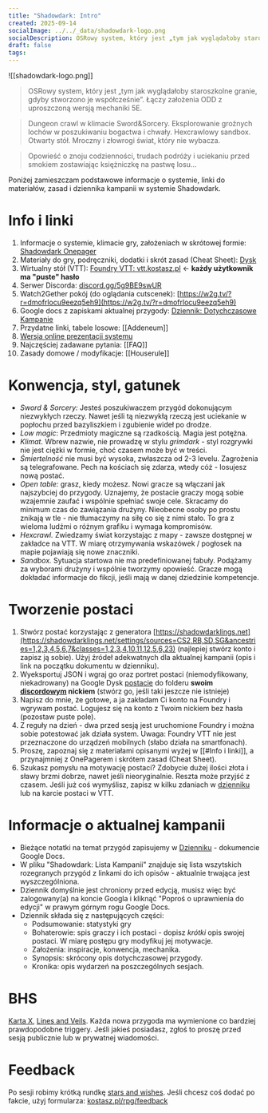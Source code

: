 ```yaml
---
title: "Shadowdark: Intro"
created: 2025-09-14
socialImage: ../../_data/shadowdark-logo.png
socialDescription: OSRowy system, który jest „tym jak wyglądałoby staroszkolne granie, gdybystworzono je współcześnie”. Łączy założenia ODD z uproszczoną wersją mechaniki 5E.
draft: false
tags:
---
```

 


![[shadowdark-logo.png]]

>OSRowy system, który jest „tym jak wyglądałoby staroszkolne granie, gdyby
stworzono je współcześnie”. Łączy założenia ODD z uproszczoną wersją mechaniki 5E.

>Dungeon crawl w klimacie Sword&Sorcery. Eksplorowanie groźnych lochów w poszukiwaniu bogactwa i chwały. Hexcrawlowy sandbox. Otwarty stół. Mroczny i złowrogi świat, który nie wybacza.

<!--more-->

>Opowieść o znoju codzienności, trudach podróży i uciekaniu przed smokiem zostawiając księżniczkę na pastwę losu\...



Poniżej zamieszczam podstawowe informacje o systemie, linki do materiałów, zasad i dziennika kampanii w systemie Shadowdark.

# Info i linki
1. Informacje o systemie, klimacie gry, założeniach w skrótowej formie:  [Shadowdark Onepager](Shadowdark_OnePager_v1-4_START.pdf)
2. Materiały do gry, podręczniki, dodatki i skrót zasad (Cheat Sheet): [Dysk](https://drive.google.com/drive/folders/19nuvyYAhCpQs8IsSgbdFHkMfyEehNpv2?usp=drive_link)
3. Wirtualny stół (VTT): [Foundry VTT: vtt.kostasz.pl](https://vtt.kostasz.pl/) <- **każdy użytkownik ma "puste" hasło**
4. Serwer Discorda: [discord.gg/5g9BE9swUR](https://discord.gg/5g9BE9swUR) 
5. Watch2Gether pokój (do oglądania cutscenek): [https://w2g.tv/?r=dmofrlocu9eezq5eh9](https://w2g.tv/?r=dmofrlocu9eezq5eh9)
6. Google docs z zapiskami aktualnej przygody: [Dziennik: Dotychczasowe Kampanie](https://docs.google.com/document/d/1oLwVdmQbuJhpigNxDqmOfIhD31zKhTzo9GPCzr_C-h4/edit?tab=t.0#heading=h.n53wzr4wioay) 
7. Przydatne linki, tabele losowe: [[Addeneum]]
8. [Wersja online prezentacji systemu](https://www.kostasz.pl/p/shadowdark-prezentacja-systemu/)
9. Najczęściej zadawane pytania: [[FAQ]]
10. Zasady domowe / modyfikacje: [[Houserule]]

# Konwencja,  styl,  gatunek
* _Sword & Sorcery:_ Jesteś poszukiwaczem przygód dokonującym niezwykłych rzeczy. Nawet jeśli tą niezwykłą rzeczą jest uciekanie w popłochu przed bazyliszkiem i zgubienie wideł po drodze. 
* _Low magic_: Przedmioty magiczne są rzadkością. Magia jest potężna.
* _Klimat._ Wbrew nazwie, nie prowadzę w stylu _grimdark_ - styl rozgrywki nie jest ciężki w formie, choć czasem może być w treści. 
* _Śmiertelność_ nie musi być wysoka, zwłaszcza od 2-3 levelu. Zagrożenia są telegrafowane. Pech na kościach się zdarza, wtedy cóż - losujesz nową postać. 
* _Open table:_ grasz, kiedy możesz. Nowi gracze są włączani jak najszybciej do przygody. Uznajemy, że postacie graczy mogą sobie wzajemnie zaufać i wspólnie spełniać swoje cele. Skracamy do minimum czas do zawiązania drużyny. Nieobecne osoby po prostu znikają w tle - nie tłumaczymy na siłę co się z nimi stało. To gra z wieloma ludźmi o różnym grafiku i wymaga kompromisów. 
* _Hexcrawl._ Zwiedzamy świat korzystając z mapy - zawsze dostępnej w zakładce na VTT. W miarę otrzymywania wskazówek / pogłosek na mapie pojawiają się nowe znaczniki. 
* _Sandbox._ Sytuacja startowa nie ma predefiniowanej fabuły. Podążamy za wyborami drużyny i wspólnie tworzymy opowieść. Gracze mogą dokładać informacje do fikcji, jeśli mają w danej dziedzinie kompetencje. 

# Tworzenie postaci
1. Stwórz postać korzystając z generatora [https://shadowdarklings.net](https://shadowdarklings.net/settings/sources=CS2,RB,SD,SG&ancestries=1,2,3,4,5,6,7&classes=1,2,3,4,10,11,12,5,6,23) (najlepiej stwórz konto i zapisz ją sobie). Użyj źródeł adekwatnych dla aktualnej kampanii (opis i link na początku dokumentu w dzienniku).
2. Wyeksportuj JSON i wgraj go oraz portret postaci (niemodyfikowany, niekadrowany) na Google Dysk [postacie](https://drive.google.com/open?id=19phpQgXseR2B-X9PmvdjfeCb8TjXAkgl) do folderu  **swoim <ins>discordowym</ins> nickiem** (stwórz go, jeśli taki jeszcze nie istnieje)
3. Napisz do mnie, że gotowe, a ja zakładam Ci konto na Foundry i wgrywam postać. Logujesz się na konto z Twoim nickiem bez hasła (pozostaw puste pole).
4. Z reguły na dzień - dwa przed sesją jest uruchomione Foundry i można sobie potestować jak działa system. Uwaga: Foundry VTT nie jest przeznaczone do urządzeń mobilnych (słabo działa na smartfonach).
5. Proszę, zapoznaj się z materiałami opisanymi wyżej w [[#Info i linki]], a przynajmniej z OnePagerem i skrótem zasad (Cheat Sheet).
6. Szukasz pomysłu na motywację postaci? Zdobycie dużej ilości złota i sławy brzmi dobrze, nawet jeśli nieoryginalnie. Reszta może przyjść z czasem. Jeśli już coś wymyślisz, zapisz w kilku zdaniach w [dzienniku](#info-i-linki) lub na karcie postaci w VTT.

# Informacje o aktualnej kampanii
* Bieżące notatki na temat przygód zapisujemy w [Dzienniku](https://docs.google.com/document/d/1oLwVdmQbuJhpigNxDqmOfIhD31zKhTzo9GPCzr_C-h4/edit?tab=t.0#heading=h.n53wzr4wioay)  - dokumencie Google Docs. 
* W pliku "Shadowdark: Lista Kampanii" znajduje się lista wszytskich rozegranych przygód z linkami do ich opisów - aktualnie trwająca jest wyszczególniona. 
* Dziennik domyślnie jest chroniony przed edycją, musisz więc być zalogowany(a) na koncie Googla i kliknąć "Poproś o uprawnienia do edycji" w prawym górnym rogu Google Docs.
* Dziennik składa się z następujących części:
	- Podsumowanie: statystyki gry
	- Bohaterowie: spis graczy i ich postaci - dopisz _krótki_ opis swojej postaci. W miarę postępu gry modyfikuj jej motywacje. 
	- Założenia: inspiracje, konwencja, mechanika.
	- Synopsis: skrócony opis dotychczasowej przygody.
	- Kronika: opis wydarzeń na poszczególnych sesjach.

# BHS
[Karta X](https://docs.google.com/document/d/1SB0jsx34bWHZWbnNIVVuMjhDkrdFGo1_hSC2BWPlI3A/edit?tab=t.0), [Lines and Veils](https://rpg.stackexchange.com/questions/30906/what-do-the-terms-lines-and-veils-mean). Każda nowa przygoda ma wymienione co bardziej prawdopodobne triggery. Jeśli jakieś posiadasz, zgłoś to proszę przed sesją publicznie lub w prywatnej wiadomości. 

# Feedback
Po sesji robimy krótką rundkę [stars and wishes](https://www.gauntlet-rpg.com/blog/stars-and-wishes). Jeśli chcesz coś dodać po fakcie, użyj formularza: [kostasz.pl/rpg/feedback](https://docs.google.com/forms/d/1npMDj4rREGnCoK-GfPrUtJ1hevretPYDtsaotR5KN3M/edit)



